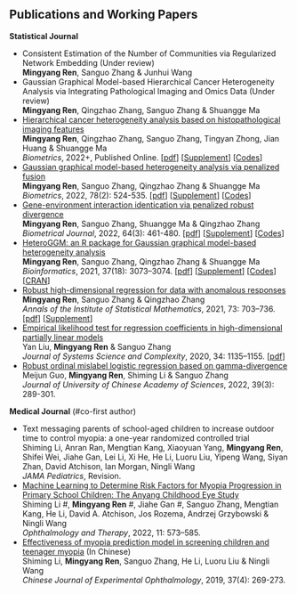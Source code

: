 
## Publications and Working Papers
**Statistical Journal**  
- Consistent Estimation of the Number of Communities via Regularized Network Embedding (Under review)   
**Mingyang Ren**, Sanguo Zhang & Junhui Wang  
- Gaussian Graphical Model-based Hierarchical Cancer Heterogeneity Analysis via Integrating Pathological Imaging and Omics Data (Under review)  
**Mingyang Ren**, Qingzhao Zhang, Sanguo Zhang & Shuangge Ma  
- [Hierarchical cancer heterogeneity analysis based on histopathological imaging features](https://doi.org/10.1111/biom.13544)  
**Mingyang Ren**, Qingzhao Zhang, Sanguo Zhang, Tingyan Zhong, Jian Huang & Shuangge Ma  
*Biometrics*, 2022+, Published Online. [[pdf](./publications/Ren_Hierarchical.pdf)] [[Supplement](./publications/Ren_Hierarchical_supp.pdf)] [[Codes](https://github.com/Ren-Mingyang/GGM-PF)]
- [Gaussian graphical model-based heterogeneity analysis via penalized fusion](https://doi.org/10.1111/biom.13426)  
**Mingyang Ren**, Sanguo Zhang, Qingzhao Zhang & Shuangge Ma  
*Biometrics*, 2022, 78(2): 524-535. [[pdf](./publications/Ren2021_Gaussian.pdf)] [[Supplement](./publications/Ren2021_Gaussian_supp.pdf)] [[Codes](https://github.com/Ren-Mingyang/GGM-PF)] 
- [Gene-environment interaction identication via penalized robust divergence](https://doi.org/10.1002/bimj.202000157)  
**Mingyang Ren**, Sanguo Zhang, Shuangge Ma & Qingzhao Zhang  
*Biometrical Journal*, 2022, 64(3): 461-480. [[pdf](./publications/Ren_biomj_GE.pdf)] [[Supplement](./publications/Ren_GE_supp.pdf)] [[Codes](https://github.com/Ren-Mingyang/GE-PRD)]
- [HeteroGGM: an R package for Gaussian graphical model-based heterogeneity analysis](https://doi.org/10.1093/bioinformatics/btab134)  
**Mingyang Ren**, Sanguo Zhang, Qingzhao Zhang & Shuangge Ma  
*Bioinformatics*, 2021, 37(18): 3073–3074. [[pdf](./publications/Ren2021_HeteroGGM.pdf)] [[Supplement](./publications/Ren2021_HeteroGGM_supp.pdf)] [[Codes](https://github.com/Ren-Mingyang/HeteroGGM)] [[CRAN](https://CRAN.R-project.org/package=HeteroGGM)]
- [Robust high-dimensional regression for data with anomalous responses](https://doi.org/10.1007/s10463-020-00764-1)  
**Mingyang Ren**, Sanguo Zhang & Qingzhao Zhang  
*Annals of the Institute of Statistical Mathematics*, 2021, 73: 703–736. [[pdf](./publications/Ren2021_Robust.pdf)] [[Supplement](./publications/Ren2021_Robust_supp.pdf)]
- [Empirical likelihood test for regression coefficients in high-dimensional partially linear models](https://doi.org/10.1007/s11424-020-9260-3)  
Yan Liu, **Mingyang Ren** & Sanguo Zhang  
*Journal of Systems Science and Complexity*, 2020, 34: 1135–1155. [[pdf](./publications/2020_Empirical.pdf)]
- [Robust ordinal mislabel logistic regression based on gamma-divergence](http://journal.ucas.ac.cn/CN/10.7523/j.ucas.2020.0056)  
Meijun Guo, **Mingyang Ren**, Shiming Li & Sanguo Zhang  
*Journal of University of Chinese Academy of Sciences*, 2022, 39(3): 289-301.  

**Medical Journal** (#co-first author)  
- Text messaging parents of school-aged children to increase outdoor time to control myopia: a one-year randomized controlled trial   
Shiming Li, Anran Ran, Mengtian Kang, Xiaoyuan Yang, **Mingyang Ren**, Shifei Wei, Jiahe Gan, Lei Li, Xi He, He Li, Luoru Liu, Yipeng Wang, Siyan Zhan, David Atchison, Ian Morgan, Ningli Wang  
*JAMA Pediatrics*, Revision.
- [Machine Learning to Determine Risk Factors for Myopia Progression in Primary School Children: The Anyang Childhood Eye Study](https://doi.org/10.1007/s40123-021-00450-2)  
Shiming Li #, **Mingyang Ren** #, Jiahe Gan #, Sanguo Zhang, Mengtian Kang, He Li, David A. Atchison, Jos Rozema, Andrzej Grzybowski & Ningli Wang  
*Ophthalmology and Therapy*, 2022, 11: 573–585.
- [Effectiveness of myopia prediction model in screening children and teenager myopia](http://rs.yiigle.com/CN115989201904/1129307.htm) (In Chinese)  
Shiming Li, **Mingyang Ren**, Sanguo Zhang, He Li, Luoru Liu & Ningli Wang  
*Chinese Journal of Experimental Ophthalmology*, 2019, 37(4): 269-273.  

